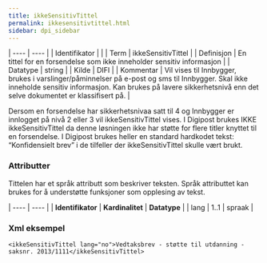 ```yaml
---
title: ikkeSensitivTittel
permalink: ikkesensitivtittel.html
sidebar: dpi_sidebar
---
```


| ---- | ---- |
| Identifikator |  |
| Term | ikkeSensitivTittel |
| Definisjon | En tittel for en forsendelse som ikke inneholder sensitiv informasjon |
| Datatype | string |
| Kilde | DIFI |
| Kommentar | Vil vises til Innbygger, brukes i varslinger/påminnelser på e-post og sms til Innbygger. Skal ikke inneholde sensitiv informasjon. Kan brukes på lavere sikkerhetsnivå enn det selve dokumentet er klassifisert på. | 

Dersom en forsendelse har sikkerhetsnivaa satt til 4 og Innbygger er innlogget på nivå 2 eller 3 vil ikkeSensitivTittel vises.
I Digipost brukes IKKE ikkeSensitivTittel da denne løsningen ikke har støtte for flere titler knyttet til en forsendelse. I Digipost brukes heller en standard hardkodet tekst: “Konfidensielt brev” i de tilfeller der ikkeSensitivTittel skulle vært brukt.

### Attributter

Tittelen har et språk attributt som beskriver teksten. Språk attributtet kan brukes for å understøtte funksjoner som opplesing av tekst.

| ---- | ---- |
| **Identifikator** | **Kardinalitet** | **Datatype** |
| lang              | 1..1             | spraak       |


### Xml eksempel

```
<ikkeSensitivTittel lang="no">Vedtaksbrev - støtte til utdanning - saksnr. 2013/1111</ikkeSensitivTittel>
```
